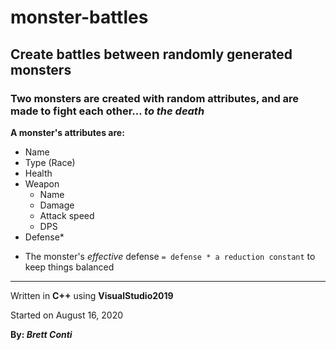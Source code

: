 # monster-battles
## Create battles between randomly generated monsters

### Two monsters are created with random attributes, and are made to fight each other... ***to the death***

**A monster's attributes are:**
- Name
- Type (Race)
- Health
- Weapon
  - Name
  - Damage
  - Attack speed
  - DPS
- Defense*

* The monster's *effective* defense `= defense * a reduction constant` to keep things balanced

--------------------------------------------------------------------------
Written in **C++** using **VisualStudio2019**

Started on August 16, 2020

**By: *Brett Conti***
